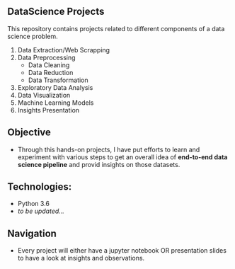 ## DataScience Projects 

This repository contains projects related to different components of a data science problem.

1. Data Extraction/Web Scrapping
2. Data Preprocessing
	- Data Cleaning
	- Data Reduction
	- Data Transformation
3. Exploratory Data Analysis
4. Data Visualization
5. Machine Learning Models
6. Insights Presentation


## Objective

-	Through this hands-on projects,  I have put efforts to learn and experiment with various steps to get an overall idea of **end-to-end data science pipeline** and provid insights on those datasets.

## Technologies:

- Python 3.6
- *to be updated...*

## Navigation

- Every project will either have a jupyter notebook OR presentation slides to have a look at insights and observations.